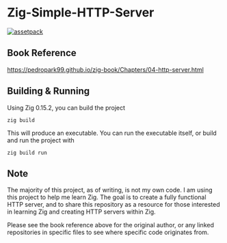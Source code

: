 # Zig-Simple-HTTP-Server
[![assetpack](https://img.shields.io/badge/assetpack-blue)](https://github.com/silversquirl/assetpack/)

## Book Reference
https://pedropark99.github.io/zig-book/Chapters/04-http-server.html

## Building & Running
Using Zig 0.15.2, you can build the project
```
zig build
```
This will produce an executable. You can run the executable itself, or build and run the project with
```
zig build run
```

## Note
The majority of this project, as of writing, is not my own code. I am using this project to help me learn Zig. The goal is to create a fully functional HTTP server, and to share this repository as a resource for those interested in learning Zig and creating HTTP servers within Zig.

Please see the book reference above for the original author, or any linked repositories in specific files to see where specific code originates from. 
